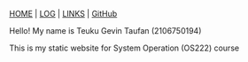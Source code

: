 [HOME](https://github.com/asta-kunn/os222) | [LOG](https://github.com/asta-kunn/os222/blob/master/TXT/mylog.txt) | [LINKS](https://github.com/asta-kunn/os222/blob/master/links.md) | [GitHub](https://github.com/asta-kunn/os222)

Hello!
My name is Teuku Gevin Taufan (2106750194)


This is my static website for System Operation (OS222) course
